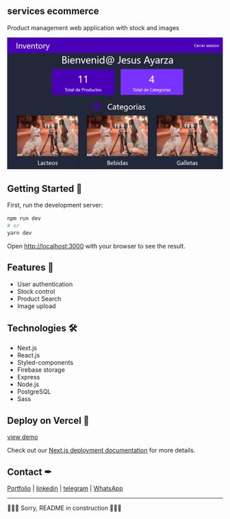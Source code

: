 ## services ecommerce

Product management web application with stock and images

![Descripción de la imagen](/public/inventory.png)
## Getting Started 🚀

First, run the development server:

```bash
npm run dev
# or
yarn dev
```

Open [http://localhost:3000](http://localhost:3000) with your browser to see the result.

## Features 🧷

- User authentication
- Stock control
- Product Search
- Image upload

## Technologies 🛠
- Next.js
- React.js
- Styled-components
- Firebase storage
- Express
- Node.js
- PostgreSQL
- Sass

## Deploy on Vercel 🚀

[view demo](https://inventory-frontend-tau.vercel.app/)

Check out our [Next.js deployment documentation](https://nextjs.org/docs/deployment) for more details.

## Contact ✒

[Portfolio](https://jesudev.vercel.app/) | [linkedin](https://www.linkedin.com/in/jesus-ayarza/) | [telegram](https://t.me/jesusA1811) | [WhatsApp](https://api.whatsapp.com/send/?phone=51936129604&text&type=phone_number&app_absent=0)

-----------------------------------------------------------------------------------------------


🚧🚧🚧 Sorry, README in construction 🚧🚧🚧
